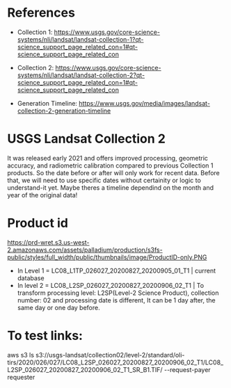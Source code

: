 # References 
- Collection 1: https://www.usgs.gov/core-science-systems/nli/landsat/landsat-collection-1?qt-science_support_page_related_con=1#qt-science_support_page_related_con

- Collection 2: https://www.usgs.gov/core-science-systems/nli/landsat/landsat-collection-2?qt-science_support_page_related_con=1#qt-science_support_page_related_con

- Generation Timeline: https://www.usgs.gov/media/images/landsat-collection-2-generation-timeline

# USGS Landsat Collection 2
It was released early 2021 and offers improved processing, geometric accuracy, and radiometric calibration compared to previous Collection 1 products. So the date before or after will only work for recent data. Before that, we will need to use specific dates without certainity or logic to understand-it yet. Maybe theres a timeline dependind on the month and year of the original data!

# Product id
https://prd-wret.s3.us-west-2.amazonaws.com/assets/palladium/production/s3fs-public/styles/full_width/public/thumbnails/image/ProductID-only.PNG

- In Level 1 = LC08_L1TP_026027_20200827_20200905_01_T1 | current database
- In level 2 = LC08_L2SP_026027_20200827_20200906_02_T1 | To transform processing level: L2SP(Level-2 Science Product), collection number: 02 and processing date is different, It can be 1 day after, the same day or one day before.

# To test links:
 aws s3 ls s3://usgs-landsat/collection02/level-2/standard/oli-tirs/2020/026/027/LC08_L2SP_026027_20200827_20200906_02_T1/LC08_L2SP_026027_20200827_20200906_02_T1_SR_B1.TIF/  --request-payer requester

